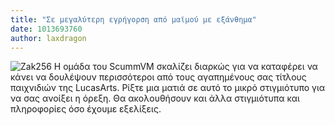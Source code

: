 ```yaml
---
title: "Σε μεγαλύτερη εγρήγορση από μαϊμού με εξάνθημα"
date: 1013693760
author: laxdragon
---
```


![Zak256](/data/news/20020214.png) Η ομάδα του ScummVM σκαλίζει διαρκώς για να καταφέρει να κάνει να δουλέψουν περισσότεροι από τους αγαπημένους σας τίτλους παιχνιδιών της LucasArts. Ρίξτε μια ματιά σε αυτό το μικρό στιγμιότυπο για να σας ανοίξει η όρεξη. Θα ακολουθήσουν και άλλα στιγμιότυπα και πληροφορίες όσο έχουμε εξελίξεις.
